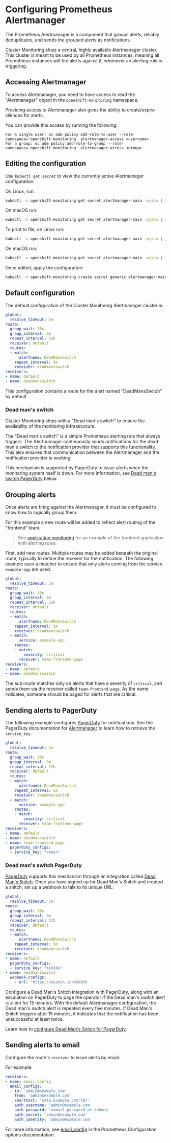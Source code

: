 # Configuring Prometheus Alertmanager

The Prometheus Alertmanager is a component that groups alerts, reliably deduplicates, and sends the grouped alerts as notifications.

Cluster Monitoring ships a central, highly available Alertmanager cluster. This cluster is meant to be used by all Prometheus instances, meaning all Prometheus instances will fire alerts against it, whenever an alerting rule is triggering.

## Accessing Alertmanager

To access Alertmanager, you need to have access to read the "Alertmanager" object in the `openshift-monitoring` namespace.

Providing access to Alertmanager also gives the ability to create/expire silences for alerts.

You can provide this access by running the following:
```
For a single user: oc adm policy add-role-to-user --role-namespace='openshift-monitoring' alertmanager-access <username>
For a group: oc adm policy add-role-to-group --role-namespace='openshift-monitoring' alertmanager-access <group>
```

## Editing the configuration

Use `kubectl get secret` to view the currently active Alertmanager configuration.

On Linux, run:

```bash
kubectl -n openshift-monitoring get secret alertmanager-main -ojson | jq -r '.data["alertmanager.yaml"]' | base64 -d
```

On macOS run:

```bash
kubectl -n openshift-monitoring get secret alertmanager-main -ojson | jq -r '.data["alertmanager.yaml"]' | base64 -D
```

To print to file, on Linux run:

```bash
kubectl -n openshift-monitoring get secret alertmanager-main -ojson | jq -r '.data["alertmanager.yaml"]' | base64 -d > alertmanager.yaml
```

On macOS run:

```bash
kubectl -n openshift-monitoring get secret alertmanager-main -ojson | jq -r '.data["alertmanager.yaml"]' | base64 -D > alertmanager.yaml
```

Once edited, apply the configuration:

```bash
kubectl -n openshift-monitoring create secret generic alertmanager-main --from-literal=alertmanager.yaml="$(< alertmanager.yaml)" --dry-run -oyaml | kubectl -n openshift-monitoring replace secret --filename=-
```

## Default configuration

The default configuration of the Cluster Monitoring Alertmanager cluster is:

[embedmd]:# (../../examples/config/alertmanager/default.yaml)
```yaml
global:
  resolve_timeout: 5m
route:
  group_wait: 30s
  group_interval: 5m
  repeat_interval: 12h
  receiver: default
  routes:
  - match:
      alertname: DeadMansSwitch
    repeat_interval: 5m
    receiver: deadmansswitch
receivers:
- name: default
- name: deadmansswitch
```

This configuration contains a route for the alert named "DeadMansSwitch" by default.

### Dead man's switch

Cluster Monitoring ships with a "Dead man's switch" to ensure the availability of the monitoring infrastructure.

The "Dead man's switch" is a simple Prometheus alerting rule that always triggers. The Alertmanager continuously sends notifications for the dead man's switch to the notification provider that supports this functionality. This also ensures that communication between the Alertmanager and the notification provider is working.

This mechanism is supported by PagerDuty to issue alerts when the monitoring system itself is down. For more information, see [Dead man's switch PagerDuty](#dead-mans-switch-pagerduty) below.

## Grouping alerts

Once alerts are firing against the Alertmanager, it must be configured to know how to logically group them.

For this example a new route will be added to reflect alert routing of the "frontend" team.

> See [application monitoring][application-monitoring] for an example of the frontend application with alerting rules.

First, add new routes. Multiple routes may be added beneath the original route, typically to define the receiver for the notification. The following example uses a matcher to ensure that only alerts coming from the service `example-app` are used.

[embedmd]:# (../../examples/user-guides/configuring-prometheus-alertmanager/alertmanager-config-frontend-route.yaml)
```yaml
global:
  resolve_timeout: 5m
route:
  group_wait: 30s
  group_interval: 5m
  repeat_interval: 12h
  receiver: default
  routes:
  - match:
      alertname: DeadMansSwitch
    repeat_interval: 5m
    receiver: deadmansswitch
  - match:
      service: example-app
    routes:
    - match:
        severity: critical
      receiver: team-frontend-page
receivers:
- name: default
- name: deadmansswitch
```

The sub-route matches only on alerts that have a severity of `critical`, and sends them via the receiver called `team-frontend-page`. As the name indicates, someone should be paged for alerts that are critical.

## Sending alerts to PagerDuty

The following example configures [PagerDuty][pagerduty] for notifications. See the PagerDuty documentation for [Alertmanager][pagerduty-alertmanager] to learn how to retrieve the `service_key`.

[embedmd]:# (../../examples/user-guides/configuring-prometheus-alertmanager/alertmanager-config-frontend-receiver.yaml)
```yaml
global:
  resolve_timeout: 5m
route:
  group_wait: 30s
  group_interval: 5m
  repeat_interval: 12h
  receiver: default
  routes:
  - match:
      alertname: DeadMansSwitch
    repeat_interval: 5m
    receiver: deadmansswitch
  - match:
      service: example-app
    routes:
    - match:
        severity: critical
      receiver: team-frontend-page
receivers:
- name: default
- name: deadmansswitch
- name: team-frontend-page
  pagerduty_configs:
  - service_key: "<key>"
```

### Dead man's switch PagerDuty

[PagerDuty][pagerduty] supports this mechanism through an integration called [Dead Man's Snitch][deadman-snitch].  Once you have signed up for Dead Man's Snitch and created a snitch, set up a webhook to talk to its unique URL:

```yaml
global:
  resolve_timeout: 5m
route:
  group_wait: 30s
  group_interval: 5m
  repeat_interval: 12h
  receiver: default
  routes:
  - match:
      alertname: DeadMansSwitch
    repeat_interval: 5m
    receiver: deadmansswitch
receivers:
- name: default
  pagerduty_configs:
  - service_key: "XXXXXX"
- name: deadmansswitch
  webhook_configs:
    - url: "https://nosnch.in/XXXXXX
```

Configure a Dead Man's Snitch integration with PagerDuty, along with an escalation on PagerDuty to page the operator if the Dead man's switch alert is silent for 15 minutes. With the default Alertmanager configuration, the Dead man's switch alert is repeated every five minutes. If Dead Man's Snitch triggers after 15 minutes, it indicates that the notification has been unsuccessful at least twice.

Learn how to [configure Dead Man's Snitch for PagerDuty][configure-snitch].

## Sending alerts to email

Configure the route's `receiver` to issue alerts by email.

For example:

```yaml
receivers:
- name: email_config
  email_configs:
  - to: 'admin@example.com'
    from: 'admin@example.com'
    smarthost: 'smtp.example.com:587'
    auth_username: 'admin@example.com'
    auth_password: '<email_password_or_token>'
    auth_secret: 'admin@example.com'
    auth_identity: 'admin@example.com'
```

For more information, see [email_config][email-config] in the Prometheus Configuration options documentation.


[pagerduty]: https://www.pagerduty.com/
[pagerduty-alertmanager]: https://www.pagerduty.com/docs/guides/prometheus-integration-guide/
[deadman-snitch]: https://deadmanssnitch.com/
[configure-snitch]: https://www.pagerduty.com/docs/guides/dead-mans-snitch-integration-guide/
[application-monitoring]: application-monitoring.md
[email-config]: https://prometheus.io/docs/alerting/configuration/#email_config
